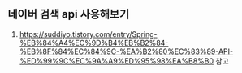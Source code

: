 ## 네이버 검색 api 사용해보기
1. https://suddiyo.tistory.com/entry/Spring-%EB%84%A4%EC%9D%B4%EB%B2%84-%EB%8F%84%EC%84%9C-%EA%B2%80%EC%83%89-API-%ED%99%9C%EC%9A%A9%ED%95%98%EA%B8%B0 참고
